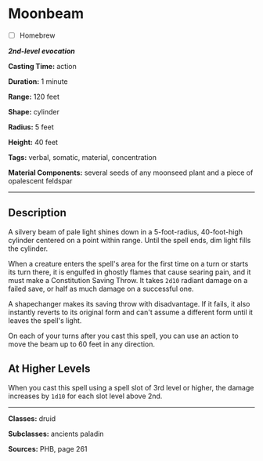 # Moonbeam

- [ ] Homebrew

***2nd-level evocation***

**Casting Time:** action

**Duration:** 1 minute

**Range:** 120 feet

**Shape:** cylinder

**Radius:** 5 feet

**Height:** 40 feet

**Tags:** verbal, somatic, material, concentration

**Material Components:** several seeds of any moonseed plant and a piece of opalescent feldspar

---

## Description
A silvery beam of pale light shines down in a 5-foot-radius, 40-foot-high cylinder centered on a point within range.
Until the spell ends, dim light fills the cylinder.

When a creature enters the spell's area for the first time on a turn or starts its turn there, it is engulfed in ghostly flames that cause searing pain, and it must make a Constitution Saving Throw.
It takes `2d10` radiant damage on a failed save, or half as much damage on a successful one.

A shapechanger makes its saving throw with disadvantage.
If it fails, it also instantly reverts to its original form and can't assume a different form until it leaves the spell's light.

On each of your turns after you cast this spell, you can use an action to move the beam up to 60 feet in any direction.

## At Higher Levels
When you cast this spell using a spell slot of 3rd level or higher, the damage increases by `1d10` for each slot level above 2nd.

---

**Classes:** druid

**Subclasses:** ancients paladin

**Sources:** PHB, page 261
